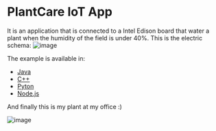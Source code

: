 PlantCare IoT App
============================
It is an application that is connected to a Intel Edison board that water a plant when the humidity of the field is under 40%. 
This is the electric schema:
![image](https://github.com/buitren9/PlantCareFiware/blob/master/readMeResources/esquema.jpg)

The example is available in:

*	[Java](https://github.com/buitren9/PlantCareFiware/tree/master/java)
*	[C++](https://github.com/buitren9/PlantCareFiware/tree/master/C%2B%2B)
*	[Pyton](https://github.com/buitren9/PlantCareFiware/tree/master/python)
*	[Node.js](https://github.com/buitren9/PlantCareFiware/tree/master/nodejs)	  

And finally this is my plant at my office :)

![image](https://github.com/buitren9/PlantCareFiware/blob/master/readMeResources/pic1.jpg )


